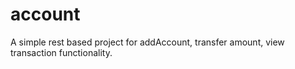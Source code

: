 # account
A simple rest based project for addAccount, transfer amount, view transaction functionality.

